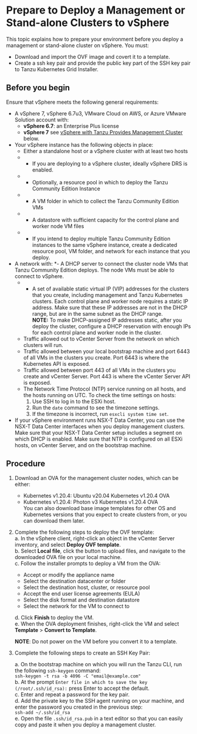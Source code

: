 # Prepare to Deploy a Management or Stand-alone Clusters to vSphere

This topic explains how to prepare your environment before you deploy a management or stand-alone cluster on vSphere. You must:
   - Download and import the OVF image and covert it to a template.
   - Create a ssh key pair and provide the public key part of the SSH key pair to Tanzu Kubernetes Grid Installer. 

## Before you begin
Ensure that vSphere meets the following general requirements:
* A vSphere 7, vSphere 6.7u3, VMware Cloud on AWS, or Azure VMware Solution account with:
   * **vSphere 6.7**: an Enterprise Plus license
   * **vSphere 7** see [vSphere with Tanzu Provides Management Cluster](#mc-vsphere7) below.
* Your vSphere instance has the following objects in place:
   * Either a standalone host or a vSphere cluster with at least two hosts
   * - If you are deploying to a vSphere cluster, ideally vSphere DRS is enabled.
   * - Optionally, a resource pool in which to deploy the Tanzu Community Edition Instance
   * - A VM folder in which to collect the Tanzu Community Edition VMs
   * - A datastore with sufficient capacity for the control plane and worker node VM files
   * - If you intend to deploy multiple Tanzu Community Edition instances to the same vSphere instance, create a dedicated resource pool, VM folder, and network for each instance that you deploy.
* A network with:
   *- A DHCP server to connect the cluster node VMs that Tanzu Community Edition deploys. The node VMs must be able to connect to vSphere.
   * - A set of available static virtual IP (VIP) addresses for the clusters that you create, including management and Tanzu Kubernetes clusters. Each control plane and worker node requires a static IP address. Make sure that these IP addresses are not in the DHCP range, but are in the same subnet as the DHCP range.   
    **NOTE:** To make DHCP-assigned IP addresses static, after you deploy the cluster, configure a DHCP reservation with enough IPs for each control plane and worker node in the cluster.
   * Traffic allowed out to vCenter Server from the network on which clusters will run.
   * Traffic allowed between your local bootstrap machine and port 6443 of all VMs in the clusters you create. Port 6443 is where the Kubernetes API is exposed.
   * Traffic allowed between port 443 of all VMs in the clusters you create and vCenter Server. Port 443 is where the vCenter Server API is exposed.
    <!--- Traffic allowed between your local bootstrap machine out to the image repositories listed in the management cluster Bill of Materials (BoM) file, over port 443, for TCP. The BoM file is under `~/.tanzu/tkg/bom/` and its name includes the Tanzu Community Edition version, for example `bom-1.3.0+vmware.1.yaml` for v1.3.0.-->
   * The Network Time Protocol (NTP) service running on all hosts, and the hosts running on UTC. To check the time settings on hosts:
       1. Use SSH to log in to the ESXi host.
       1. Run the `date` command to see the timezone settings.
       1. If the timezone is incorrect, run `esxcli system time set`.
* If your vSphere environment runs NSX-T Data Center, you can use the NSX-T Data Center interfaces when you deploy management clusters. Make sure that your NSX-T Data Center setup includes a segment on which DHCP is enabled. Make sure that NTP is configured on all ESXi hosts, on vCenter Server, and on the bootstrap machine.

## Procedure 

1. Download an OVA for the management cluster nodes, which can be either: 

   - Kubernetes v1.20.4: Ubuntu v20.04 Kubernetes v1.20.4 OVA
   - Kubernetes v1.20.4: Photon v3 Kubernetes v1.20.4 OVA  
    You can also download base image templates for other OS and Kubernetes versions that you expect to create clusters from, or you can download them later.  
<!--note to self- will need to update this link at another time-->

2. Complete the following steps to deploy the OVF template:  
   a. In the vSphere client, right-click an object in the vCenter Server inventory, and select **Deploy OVF template**.  
   b. Select **Local file**, click the button to upload files, and navigate to the downloaded OVA file on your local machine.  
   c. Follow the installer prompts to deploy a VM from the OVA:   

    - Accept or modify the appliance name
    - Select the destination datacenter or folder
    - Select the destination host, cluster, or resource pool
    - Accept the end user license agreements (EULA)
    - Select the disk format and destination datastore
    - Select the network for the VM to connect to
    
   d. Click **Finish** to deploy the VM.  
   e. When the OVA deployment finishes, right-click the VM and select **Template** > **Convert to Template**.

   **NOTE**: Do not power on the VM before you convert it to a template.
<!--In the **VMs and Templates** view, right-click the new template, select **Add Permission**, and assign the `tkg-user` to the template with the `TKG` role.

   For information about how to create the user and role for Tanzu Community Edition, see [Required Permissions for the vSphere Account](#vsphere-permissions) above. -->
   
3. Complete the following steps to create an SSH Key Pair: 

   a. On the bootstrap machine on which you will run the Tanzu CLI, run the following `ssh-keygen` command:  
   ``ssh-keygen -t rsa -b 4096 -C "email@example.com"``  
   b. At the prompt `Enter file in which to save the key (/root/.ssh/id_rsa):` press Enter to accept the default.  
   c. Enter and repeat a password for the key pair.  
   d. Add the private key to the SSH agent running on your machine, and enter the password you created in the previous step:    
   ``ssh-add ~/.ssh/id_rsa``  
   e. Open the file `.ssh/id_rsa.pub` in a text editor so that you can easily copy and paste it when you deploy a management cluster.  

